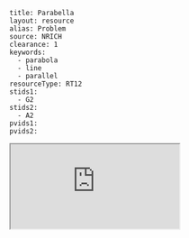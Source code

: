 ````
title: Parabella
layout: resource
alias: Problem
source: NRICH
clearance: 1
keywords:
  - parabola
  - line
  - parallel
resourceType: RT12
stids1:
  - G2
stids2:
  - A2
pvids1:
pvids2:

````

<div class="row-fluid">
<iframe src="http://nrich.maths.org/785?mobile=1" class="span12 nrich-embed"></iframe>
</div>
